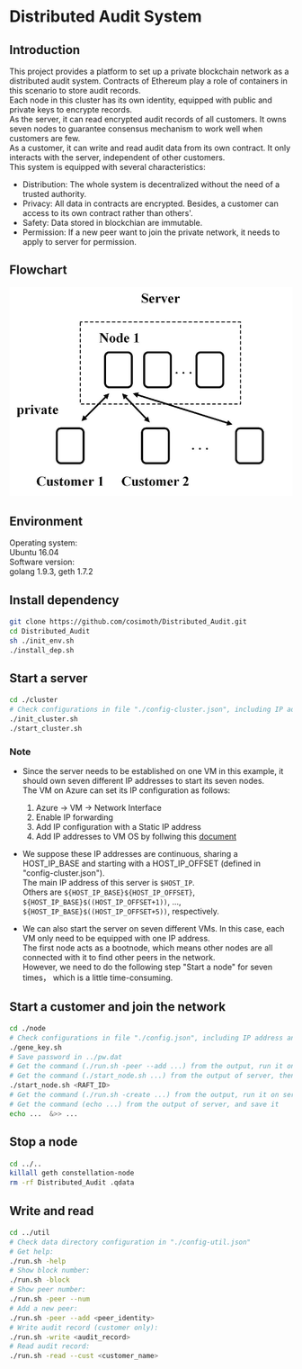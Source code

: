 # Distributed Audit System  

## Introduction
This project provides a platform to set up a private blockchain network as a distributed audit system. Contracts of Ethereum play a role of containers in this scenario to store audit records.   
Each node in this cluster has its own identity, equipped with public and private keys to encrypte records.  
As the server, it can read encrypted audit records of all customers. It owns seven nodes to guarantee consensus mechanism to work well when customers are few.  
As a customer, it can write and read audit data from its own contract. It only interacts with the server, independent of other customers.  
This system is equipped with several characteristics:  
  - Distribution: The whole system is decentralized without the need of a trusted authority.
  - Privacy: All data in contracts are encrypted. Besides, a customer can access to its own contract rather than others'.
  - Safety: Data stored in blockchian are immutable. 
  - Permission: If a new peer want to join the private network, it needs to apply to server for permission.

## Flowchart  
![avatar](./chart.jpg)

## Environment  
Operating system:  
Ubuntu 16.04  
Software version:   
golang 1.9.3, geth 1.7.2  

## Install dependency  
```sh
git clone https://github.com/cosimoth/Distributed_Audit.git 
cd Distributed_Audit
sh ./init_env.sh
./install_dep.sh
```

## Start a server  
```sh
cd ./cluster
# Check configurations in file "./config-cluster.json", including IP addresses and ports
./init_cluster.sh
./start_cluster.sh
```

### Note   
+ Since the server needs to be established on one VM in this example, it should own seven different IP addresses to start its seven nodes.   
The VM on Azure can set its IP configuration as follows:
  1. Azure -> VM -> Network Interface  
  2. Enable IP forwarding  
  3. Add IP configuration with a Static IP address  
  4. Add IP addresses to VM OS by follwing this [document](https://docs.microsoft.com/zh-cn/azure/virtual-network/virtual-network-multiple-ip-addresses-portal#os-config)   

+ We suppose these IP addresses are continuous, sharing a HOST_IP_BASE and starting with a HOST_IP_OFFSET (defined in "config-cluster.json").  
The main IP address of this server is `$HOST_IP`.  
Others are `${HOST_IP_BASE}${HOST_IP_OFFSET}`,   
`${HOST_IP_BASE}$((HOST_IP_OFFSET+1))`, ...,   
`${HOST_IP_BASE}$((HOST_IP_OFFSET+5))`, respectively.  

+ We can also start the server on seven different VMs. In this case, each VM only need to be equipped with one IP address.  
The first node acts as a bootnode, which means other nodes are all connected with it to find other peers in the network.  
However, we need to do the following step "Start a node" for seven times， which is a little time-consuming.  

## Start a customer and join the network
```sh
cd ./node
# Check configurations in file "./config.json", including IP address and ports
./gene_key.sh
# Save password in ../pw.dat
# Get the command (./run.sh -peer --add ...) from the output, run it on server
# Get the command (./start_node.sh ...) from the output of server, then start the node with it 
./start_node.sh <RAFT_ID>
# Get the command (./run.sh -create ...) from the output, run it on server
# Get the command (echo ...) from the output of server, and save it
echo ...  &>> ...
```

## Stop a node  
```sh
cd ../..
killall geth constellation-node
rm -rf Distributed_Audit .qdata
```

## Write and read 
```sh
cd ../util
# Check data directory configuration in "./config-util.json"
# Get help:
./run.sh -help
# Show block number:
./run.sh -block
# Show peer number:
./run.sh -peer --num
# Add a new peer:
./run.sh -peer --add <peer_identity>
# Write audit record (customer only):   
./run.sh -write <audit_record>
# Read audit record:  
./run.sh -read --cust <customer_name>
```
